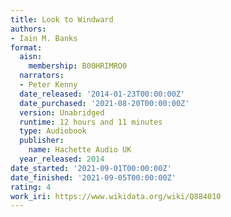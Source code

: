 ```yaml
---
title: Look to Windward
authors:
- Iain M. Banks
format:
  aisn:
    membership: B00HRIMRO0
  narrators:
  - Peter Kenny
  date_released: '2014-01-23T00:00:00Z'
  date_purchased: '2021-08-20T00:00:00Z'
  version: Unabridged
  runtime: 12 hours and 11 minutes
  type: Audiobook
  publisher:
    name: Hachette Audio UK
  year_released: 2014
date_started: '2021-09-01T00:00:00Z'
date_finished: '2021-09-05T00:00:00Z'
rating: 4
work_iri: https://www.wikidata.org/wiki/Q884010
---
```


